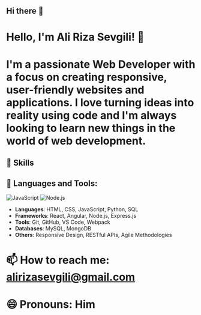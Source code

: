 ## Hi there 👋

# Hello, I'm Ali Riza Sevgili! 👋

# I'm a passionate Web Developer with a focus on creating responsive, user-friendly websites and applications. I love turning ideas into reality using code and I'm always looking to learn new things in the world of web development.

## 🚀 Skills
## 🚀 Languages and Tools:
![JavaScript](https://img.shields.io/badge/JavaScript-323330?style=for-the-badge&logo=javascript&logoColor=F7DF1E)
![Node.js](https://img.shields.io/badge/Node.js-43853D?style=for-the-badge&logo=node.js&logoColor=white)

- **Languages**: HTML, CSS, JavaScript, Python, SQL
- **Frameworks**: React, Angular, Node.js, Express.js
- **Tools**: Git, GitHub, VS Code, Webpack
- **Databases**: MySQL, MongoDB
- **Others**: Responsive Design, RESTful APIs, Agile Methodologies

# 📫 How to reach me: alirizasevgili@gmail.com
# 😄 Pronouns: Him


